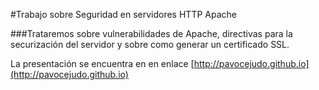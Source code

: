 #Trabajo sobre Seguridad en servidores HTTP Apache

###Trataremos sobre vulnerabilidades de Apache, directivas para la securización del servidor
y sobre como generar un certificado SSL.

La presentación se encuentra en en enlace [http://pavocejudo.github.io](http://pavocejudo.github.io)
